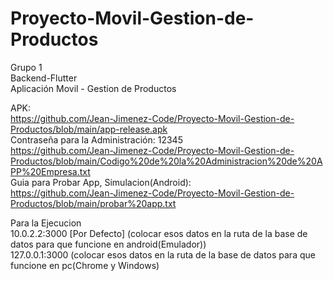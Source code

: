 # Proyecto-Movil-Gestion-de-Productos

Grupo 1  
Backend-Flutter  
Aplicación Movil - Gestion de Productos 

APK:  
https://github.com/Jean-Jimenez-Code/Proyecto-Movil-Gestion-de-Productos/blob/main/app-release.apk  
Contraseña para la Administración: 12345  
https://github.com/Jean-Jimenez-Code/Proyecto-Movil-Gestion-de-Productos/blob/main/Codigo%20de%20la%20Administracion%20de%20APP%20Empresa.txt  
Guia para Probar App, Simulacion(Android):  
https://github.com/Jean-Jimenez-Code/Proyecto-Movil-Gestion-de-Productos/blob/main/probar%20app.txt  

Para la Ejecucion  
10.0.2.2:3000  [Por Defecto] (colocar esos datos en la ruta de la base de datos para que funcione en android(Emulador))  
127.0.0.1:3000 (colocar esos datos en la ruta de la base de datos para que funcione en pc(Chrome y Windows)  

